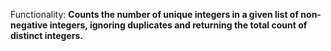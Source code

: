 Functionality: **Counts the number of unique integers in a given list of non-negative integers, ignoring duplicates and returning the total count of distinct integers.**